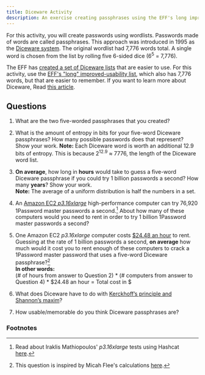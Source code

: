 ```yaml
---
title: Diceware Activity
description: An exercise creating passphrases using the EFF's long improved-usability list.
---
```


For this activity, you will create passwords using wordlists. Passwords made of words are called passphrases. This approach was introduced in 1995 as the [Diceware system](http://world.std.com/~reinhold/diceware.html). The original wordlist had 7,776 words total. A single word is chosen from the list by rolling five 6-sided dice (6<sup>5</sup> = 7,776).

The EFF has [created a set of Diceware lists](https://www.eff.org/deeplinks/2016/07/new-wordlists-random-passphrases) that are easier to use. For this activity, use the [EFF's "long" improved-usability list](https://www.eff.org/files/2016/07/18/eff_large_wordlist.txt), which also has 7,776 words, but that are easier to remember. If you want to learn more about Diceware, Read [this article](https://theintercept.com/2015/03/26/passphrases-can-memorize-attackers-cant-guess/).

## Questions

1. What are the two five-worded passphrases that you created?

1. What is the amount of entropy in bits for your five-word Diceware passphrases? How many possible passwords does that represent? Show your work. **Note:** Each Diceware word is worth an additional 12.9 bits of entropy. This is because 2<sup>12.9</sup> ≈ 7776, the length of the Diceware word list.

1. **On average**, how long in **hours** would take to guess a five-word Diceware passphrase if you could try 1 billion passwords a second? How many **years**? Show your work.  
**Note:** The average of a uniform distribution is half the numbers in a set.
  
1. An [Amazon EC2 *p3.16xlarge*](https://aws.amazon.com/ec2/instance-types/p3/) high-performance computer can try 76,920 1Password master passwords a second.[^1] About how many of these computers would you need to rent in order to try 1 billion 1Password master passwords a second?

1. One Amazon EC2 *p3.16xlarge* computer costs [$24.48 an hour](https://aws.amazon.com/ec2/instance-types/p3/) to rent. Guessing at the rate of 1 billion passwords a second, **on average** how much would it cost you to rent enough of these computers to crack a 1Password master password that uses a five-word Diceware passphrase?[^2]  
**In other words:**  
(# of hours from answer to Question 2) * (# computers from answer to Question 4) * $24.48 an hour = Total cost in $


1. What does Diceware have to do with [Kerckhoff’s principle and Shannon’s maxim](https://en.wikipedia.org/wiki/Kerckhoffs%27s_principle)?

1. How usable/memorable do you think Diceware passphrases are?

### Footnotes

[^1]: Read about Iraklis Mathiopoulos' *p3.16xlarge* tests using Hashcat [here](https://medium.com/@iraklis/running-hashcat-v4-0-0-in-amazons-aws-new-p3-16xlarge-instance-e8fab4541e9b).
[^2]: This question is inspired by Micah Flee's calculations [here](https://github.com/micahflee/passphraseme/blob/master/README.md#strength-of-passphrases). 